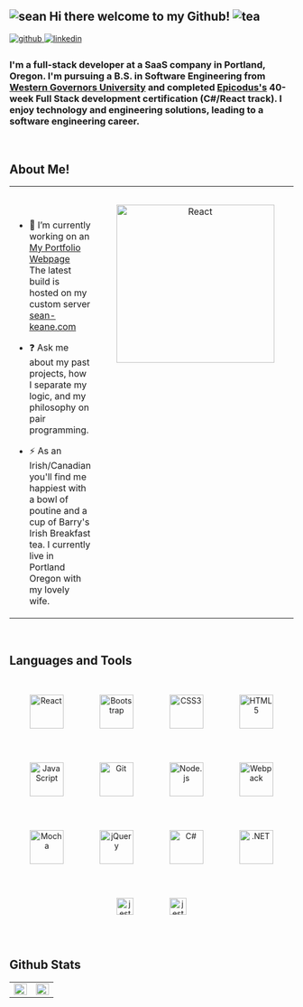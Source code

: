 ## ![sean](https://user-images.githubusercontent.com/92278905/171544579-634a1576-ecac-4d03-bf97-c0bfe6f43a08.png) Hi there welcome to my Github! ![tea](https://user-images.githubusercontent.com/92278905/171544417-77bd7f35-7739-4dff-ade3-270db03e82b7.png)

<a href="mailto:code@sean-keane.com?" target="_blank">
<img src=https://img.shields.io/badge/Gmail-D14836?style=for-the-badge&logo=gmail&logoColor=white alt=github style="margin-bottom: 5px;" />
</a>
<a href="https://linkedin.com/in/sean-keane-portland" target="_blank">
<img src=https://img.shields.io/badge/linkedin-%231E77B5.svg?&style=for-the-badge&logo=linkedin&logoColor=white alt=linkedin style="margin-bottom: 5px;" />
</a>    

### I'm a full-stack developer at a SaaS company in Portland, Oregon.  I'm pursuing a B.S. in Software Engineering from [Western Governors University](https://www.wgu.edu/online-it-degrees/software-engineering-bachelors-program.html) and completed [Epicodus's](https://www.epicodus.com/) 40-week Full Stack development certification (C#/React track).  I enjoy technology and engineering solutions, leading to a software engineering career.


<br/>  


## About Me!  
<table><tr><td valign="top" width="50%">
  <br>
  <br>
  
- 🔭 I’m currently working on an [My Portfolio Webpage](https://github.com/CanadianRunner/Portfolio-Capstone.git)
  <br>
     The latest build is hosted on my custom server [sean-keane.com](https://sean-keane.com/)
  

<!-- - 🌱 I’m currently learning about React -->
  

- ❓ Ask me about my past projects, how I separate my logic, and my philosophy on pair programming.  
  

- ⚡ As an Irish/Canadian you'll find me happiest with a bowl of poutine and a cup of Barry's Irish Breakfast tea.  I currently live in Portland Oregon with my lovely wife.   


</td><td valign="top" width="50%">

<div align="center">
  <img style="margin: 30px" src="https://user-images.githubusercontent.com/92278905/172034253-2d4667dd-d2f9-43ca-8392-36640bc9f4d2.jpg" alt="React" height="280"/> 
<!-- <img src="https://rishavanand.github.io/static/images/greetings.gif" align="center" style="width: 100%" /> -->
</div>  


</td></tr></table>  

<br/>  


## Languages and Tools  
<div align="center">  
<img style="margin: 30px" src="https://profilinator.rishav.dev/skills-assets/react-original-wordmark.svg" alt="React" height="60"/>  
<img style="margin: 30px" src="https://profilinator.rishav.dev/skills-assets/bootstrap-plain.svg" alt="Bootstrap" height="60" /> 
<img style="margin: 30px" src="https://profilinator.rishav.dev/skills-assets/css3-original-wordmark.svg" alt="CSS3" height="60" />  
<img style="margin: 30px" src="https://profilinator.rishav.dev/skills-assets/html5-original-wordmark.svg" alt="HTML5" height="60" /> 
<img style="margin: 30px" src="https://profilinator.rishav.dev/skills-assets/javascript-original.svg" alt="JavaScript" height="60" />  
<img style="margin: 30px" src="https://profilinator.rishav.dev/skills-assets/git-scm-icon.svg" alt="Git" height="60" />  
<img style="margin: 30px" src="https://profilinator.rishav.dev/skills-assets/nodejs-original-wordmark.svg" alt="Node.js" height="60" />  
<img style="margin: 30px" src="https://profilinator.rishav.dev/skills-assets/webpack-original.svg" alt="Webpack" height="60" />  
<img style="margin: 30px" src="https://profilinator.rishav.dev/skills-assets/mocha.png" alt="Mocha" height="60" />  
<img style="margin: 30px" src="https://profilinator.rishav.dev/skills-assets/jquery.png" alt="jQuery" height="60" />  
<img style="margin: 30px" src="https://profilinator.rishav.dev/skills-assets/csharp-original.svg" alt="C#" height="60" />  
<img style="margin: 30px" src="https://profilinator.rishav.dev/skills-assets/dot-net-original-wordmark.svg" alt=".NET" height="60" /> 
<img style="margin: 30px" src="https://img.shields.io/badge/Jest-C21325?style=for-the-badge&logo=jest&logoColor=white" alt="jest" height="30" />
<img style="margin: 30px" src="https://img.shields.io/badge/Postman-FF6C37?style=for-the-badge&logo=Postman&logoColor=white" alt="jest" height="30" />
</div>  

<br/>  


## Github Stats  
<table><tr><td valign="top" width="50%">

<img src="https://github-readme-stats.vercel.app/api?username=CanadianRunner&show_icons=true&count_private=true&hide_border=true" align="left" style="width: 100%" />

</td><td valign="top" width="50%">

<img src="https://github-readme-stats.vercel.app/api/top-langs/?username=CanadianRunner&hide_border=true&layout=compact" align="left" style="width: 100%" />

</td></tr></table>  
